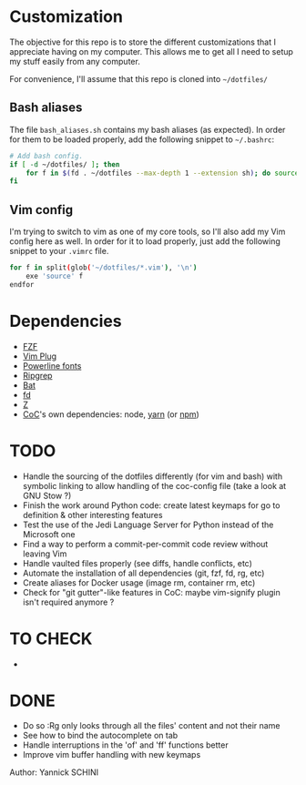 # Customization

The objective for this repo is to store the different customizations that I appreciate having on my computer.
This allows me to get all I need to setup my stuff easily from any computer.

For convenience, I'll assume that this repo is cloned into `~/dotfiles/`

## Bash aliases

The file `bash_aliases.sh` contains my bash aliases (as expected).
In order for them to be loaded properly, add the following snippet to `~/.bashrc`:

```bash
# Add bash config.
if [ -d ~/dotfiles/ ]; then
    for f in $(fd . ~/dotfiles --max-depth 1 --extension sh); do source $f; done
fi
```
## Vim config

I'm trying to switch to vim as one of my core tools, so I'll also add my Vim config here as well.
In order for it to load properly, just add the following snippet to your `.vimrc` file.

```bash
for f in split(glob('~/dotfiles/*.vim'), '\n')
    exe 'source' f
endfor
```

# Dependencies

*  [FZF](https://github.com/junegunn/fzf#using-linux-package-managers)
*  [Vim Plug](https://github.com/junegunn/vim-plug)
*  [Powerline fonts](https://github.com/powerline/fonts)
*  [Ripgrep](https://github.com/BurntSushi/ripgrep)
*  [Bat](https://github.com/sharkdp/bat)
*  [fd](https://github.com/sharkdp/fd)
*  [Z](https://github.com/rupa/z)
*  [CoC](https://github.com/neoclide/coc.nvim)'s own dependencies: node, [yarn](https://classic.yarnpkg.com/fr/docs/install/#debian-stable) (or [npm](https://www.npmjs.com/get-npm))

# TODO

*  Handle the sourcing of the dotfiles differently (for vim and bash) with symbolic linking to allow handling of the coc-config file (take a look at GNU Stow ?)
*  Finish the work around Python code: create latest keymaps for go to definition & other interesting features
*  Test the use of the Jedi Language Server for Python instead of the Microsoft one
*  Find a way to perform a commit-per-commit code review without leaving Vim
*  Handle vaulted files properly (see diffs, handle conflicts, etc)
*  Automate the installation of all dependencies (git, fzf, fd, rg, etc)
*  Create aliases for Docker usage (image rm, container rm, etc)
*  Check for "git gutter"-like features in CoC: maybe vim-signify plugin isn't required anymore ?

# TO CHECK

-

# DONE

*  Do so :Rg only looks through all the files' content and not their name
*  See how to bind the autocomplete on tab
*  Handle interruptions in the 'of' and 'ff' functions better
*  Improve vim buffer handling with new keymaps

Author: Yannick SCHINI
